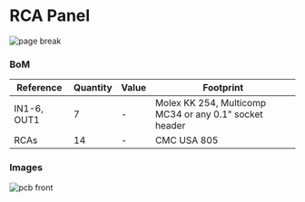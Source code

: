 # RCA Panel

![page break](../master/images/page-break-rca-board.png?raw=true)

### BoM

| Reference  |  Quantity |  Value  |  Footprint  |
|------------|-----------|---------|-------------|
| IN1-6, OUT1 | 7         | - | Molex KK 254, Multicomp MC34 or any 0.1" socket header |
| RCAs  | 14 | - | CMC USA 805 |

### Images

![pcb front](../master/images/rca-board-pcb-front.png?raw=true)

